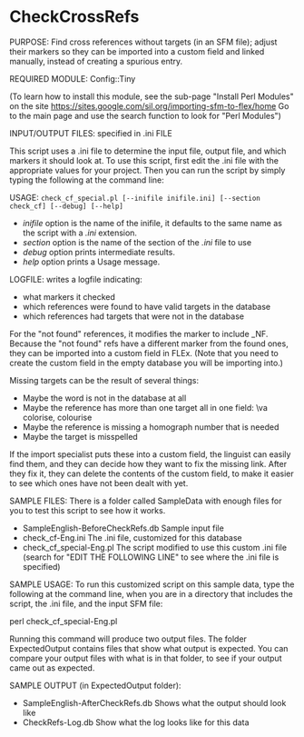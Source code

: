 # CheckCrossRefs
PURPOSE: Find cross references without targets (in an SFM file); adjust their markers so they can be imported into a custom field and linked manually, instead of creating a spurious entry.

REQUIRED MODULE:  Config::Tiny

(To learn how to install this module, see the sub-page "Install Perl Modules" on the site https://sites.google.com/sil.org/importing-sfm-to-flex/home Go to the main page and use the search function to look for "Perl Modules")

INPUT/OUTPUT FILES: specified in .ini FILE

This script uses a .ini file to determine the input file, output file, and which markers it should look at.
To use this script, first edit the .ini file with the appropriate values for your project.
Then you can run the script by simply typing the following at the command line:

USAGE:  `check_cf_special.pl [--inifile inifile.ini] [--section check_cf] [--debug] [--help]`
 * *inifile* option is the name of the inifile, it defaults to the same name as the script with a *.ini* extension.
 * *section* option is the name of the section of the *.ini* file to use
 * *debug* option prints intermediate results.
 * *help* option prints a Usage message.

LOGFILE: writes a logfile indicating:
 * what markers it checked
 * which references were found to have valid targets in the database
 * which references had targets that were not in the database

For the "not found" references, it modifies the marker to include _NF.  Because the "not found"
refs have a different marker from the found ones, they can be imported into a custom field in FLEx.
(Note that you need to create the custom field in the empty database you will be importing into.)

Missing targets can be the result of several things:
 - Maybe the word is not in the database at all
 - Maybe the reference has more than one target all in one field:  \va colorise, colourise
 - Maybe the reference is missing a homograph number that is needed
 - Maybe the target is misspelled

If the import specialist puts these into a custom field, the linguist can easily find them, and they can decide how they want to fix the missing link.  After they fix it, they can delete the contents of the custom field, to make it easier to see which ones have not been dealt with yet.

SAMPLE FILES:
 There is a folder called SampleData with enough files for you to test this script to see
 how it works.

  * SampleEnglish-BeforeCheckRefs.db	Sample input file
  * check_cf-Eng.ini					The .ini file, customized for this database
  * check_cf_special-Eng.pl				The script modified to use this custom .ini file (search for "EDIT THE FOLLOWING LINE" to see where the .ini file is specified)

SAMPLE USAGE:
 To run this customized script on this sample data, type the following at the command line, when
 you are in a directory that includes the script, the .ini file, and the input SFM file:

   perl check_cf_special-Eng.pl

 Running this command will produce two output files.  The folder ExpectedOutput contains files that show what output is expected.  You can compare your output files with what is in that folder, to see if your output came out as expected.

SAMPLE OUTPUT (in ExpectedOutput folder):

  * SampleEnglish-AfterCheckRefs.db		Shows what the output should look like
  * CheckRefs-Log.db					Show what the log looks like for this data
